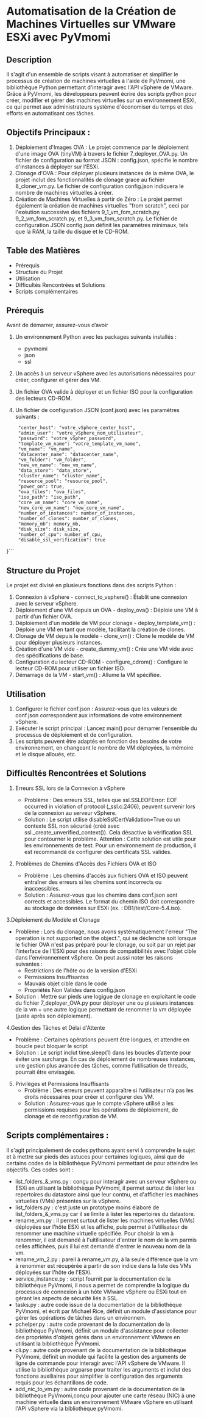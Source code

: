 # Automatisation de la Création de Machines Virtuelles sur VMware ESXi avec PyVmomi

## Description
Il s'agit d'un ensemble de scripts visant à automatiser et simplifier le processus de création de machines virtuelles à l'aide de PyVmomi, une bibliothèque Python permettant d'interagir avec l'API vSphere de VMware. Grâce à PyVmomi, les développeurs peuvent écrire des scripts python pour créer, modifier et gérer des machines virtuelles sur un environnement ESXi, ce qui permet aux administrateurs système d'économiser du temps et des efforts en automatisant ces tâches.

## Objectifs Principaux :
1. Déploiement d'Images OVA :
   Le projet commence par le déploiement d'une image OVA (tinyVM) à travers le fichier 7_deployer_OVA.py. Un fichier de configuration au format JSON : config.json, spécifie le nombre d'instances à déployer sur l'ESXi.
2. Clonage d'OVA :
   Pour déployer plusieurs instances de la même OVA, le projet inclut des fonctionnalités de clonage grace au fichier 8_cloner_vm.py. Le fichier de configuration config.json indiquera le nombre de machines virtuelles à créer.
3. Création de Machines Virtuelles à partir de Zéro :
   Le projet permet également la création de machines virtuelles "from scratch", ceci par l'exéution successive des fichiers 9_1_vm_fom_scratch.py, 9_2_vm_fom_scratch.py, et 9_3_vm_fom_scratch.py. Le fichier de configuration JSON config.json définit les paramètres minimaux, tels que la RAM, la taille du disque et le CD-ROM.


## Table des Matières
* Prérequis
* Structure du Projet
* Utilisation
* Difficultés Rencontrées et Solutions
* Scripts complémentaires


## Prérequis
Avant de démarrer, assurez-vous d’avoir 
1. Un environnement Python avec les packages suivants installés :
   * pyvmomi
   * json
   * ssl
  
2. Un accès à un serveur vSphere avec les autorisations nécessaires pour créer, configurer et gérer des VM.
3. Un fichier OVA valide à déployer et un fichier ISO pour la configuration des lecteurs CD-ROM.
4. Un fichier de configuration JSON (conf.json) avec les paramètres suivants :
   ``` {
    "center_host": "votre_vSphere_center_host",
    "admin_user": "votre_vSphere_nom_utilisateur",
    "password": "votre_vSpher_password",
    "template_vm_name": "votre_template_vm_name",
    "vm_name": "vm_name",
    "datacenter_name": "datacenter_name",
    "vm_folder": "vm_folder", 
    "new_vm_name": "new_vm_name",
    "data_store": "data_store", 
    "cluster_name": "cluster_name",
    "resource_pool": "resource_pool",
    "power_on": true,
    "ova_files": "ova_files",
    "iso_path": "iso_path",
    "core_vm_name": "core_vm_name",
    "new_core_vm_name": "new_core_vm_name",
    "number_of_instances": number_of_instances,
    "number_of_clones": number_of_clones,
    "memory_mb": memory_mb,
    "disk_size": disk_size,
    "number_of_cpu": number_of_cpu,
    "disable_ssl_verification": true
}```

## Structure du Projet
Le projet est divisé en plusieurs fonctions dans des scripts Python :
1. Connexion à vSphere - connect_to_vsphere() : Établit une connexion avec le serveur vSphere.
2. Déploiement d'une VM depuis un OVA - deploy_ova() : Déploie une VM à partir d’un fichier OVA.
3. Déploiement d'un modèle de VM pour clonage - deploy_template_vm() : Déploie une VM en tant que modèle, facilitant la création de clones.
4. Clonage de VM depuis le modèle - clone_vm() : Clone le modèle de VM pour déployer plusieurs instances.
5. Création d'une VM vide - create_dummy_vm() : Crée une VM vide avec des spécifications de base.
6. Configuration du lecteur CD-ROM - configure_cdrom() : Configure le lecteur CD-ROM pour utiliser un fichier ISO.
7. Démarrage de la VM - start_vm() : Allume la VM spécifiée.

## Utilisation
1. Configurer le fichier conf.json : Assurez-vous que les valeurs de conf.json correspondent aux informations de votre environnement vSphere.
2. Exécuter le script principal : Lancez main() pour démarrer l'ensemble du processus de déploiement et de configuration.
3. Les scripts peuvent être adaptés en fonction des besoins de votre environnement, en changeant le nombre de VM déployées, la mémoire et le disque alloués, etc.


## Difficultés Rencontrées et Solutions
1. Erreurs SSL lors de la Connexion à vSphere
   * Problème : Des erreurs SSL, telles que ssl.SSLEOFError: EOF occurred in violation of protocol (_ssl.c:2406), peuvent survenir lors de la connexion au serveur vSphere.
   * Solution : Le script utilise disableSslCertValidation=True ou un contexte SSL non sécurisé (créé avec ssl._create_unverified_context()). Cela désactive la vérification SSL pour contourner le problème. Attention : Cette solution est utile pour les environnements de test. Pour un environnement de production, il est recommandé de configurer des certificats SSL valides.

2. Problèmes de Chemins d'Accès des Fichiers OVA et ISO
   * Problème : Les chemins d'accès aux fichiers OVA et ISO peuvent entraîner des erreurs si les chemins sont incorrects ou inaccessibles.
   * Solution : Assurez-vous que les chemins dans conf.json sont corrects et accessibles. Le format du chemin ISO doit correspondre au stockage de données sur ESXi (ex. : DB1/test/Core-5.4.iso).

3.Déploiement du Modèle et Clonage
   * Problème : Lors du clonage, nous avons systématiquement l'erreur "The operation is not supported on the object.", qui se déclenche soit lorsque le fichier OVA n'est pas préparé pour le clonage, ou soit par un rejet par l'interface de l'ESXi pour des raisons de compatibilités avec l'objet cible dans l'environnement vSphere. On peut aussi noter les raisons suivantes :
     - Restrictions de l'hôte ou de la version d'ESXi
     - Permissions Insuffisantes
     - Mauvais objet cible dans le code
     - Propriétés Non Valides dans config.json
   * Solution : Mettre sur pieds une logigue de clonage en exploitant le code du fichier 7_deployer_OVA.py pour déployer une ou plusieurs instances de la vm + une autre logique permettant de renommer la vm déployée (juste après son déploiement).

4.Gestion des Tâches et Délai d'Attente
   * Problème : Certaines opérations peuvent être longues, et attendre en boucle peut bloquer le script
   * Solution : Le script inclut time.sleep(1) dans les boucles d’attente pour éviter une surcharge. En cas de déploiement de nombreuses instances, une gestion plus avancée des tâches, comme l’utilisation de threads, pourrait être envisagée.

5. Privilèges et Permissions Insuffisants
   * Problème : Des erreurs peuvent apparaître si l’utilisateur n’a pas les droits nécessaires pour créer et configurer des VM.
   * Solution : Assurez-vous que le compte vSphere utilisé a les permissions requises pour les opérations de déploiement, de clonage et de reconfiguration de VM.


## Scripts complémentaires :
Il s'agit principalement de codes pythons ayant servi à comprendre le sujet et à mettre sur pieds des astuces pour certaines logiques, ainsi que de certains codes de la bibliothèque PyVmomi permettant de pour atteindre les objectifs. Ces codes sont : 
* list_folders_&_vms.py : conçu pour interagir avec un serveur vSphere ou ESXi en utilisant la bibliothèque PyVmomi, il permet surtout de lister les repertoires du datastore ainsi que leur contnu, et d'afficher les machines virtuelles (VMs) présentes sur la vSphere.
* list_folders.py : c'est juste un prototype moins élaboré de list_folders_&_vms.py car il se limite à lister les repertoires du datastore.
* rename_vm.py : il permet surtout de lister les machines virtuelles (VMs) déployées sur l'hôte ESXi et les affiche, puis permet à l'utilisateur de renommer une machine virtuelle spécifiée. Pour choisir la vm à renommer, il est demandé à l'uitilisateur d'entrer le nom de la vm parmis celles affichées, puis il lui est demandé d'entrer le nouveau nom de la vm.
* rename_vm_2.py : pareil à rename_vm.py, à la seule différence que la vm à renommer est récupérée à partir de son indice dans la liste des VMs déployées sur l'hôte de l'ESXi.
* service_instance.py : script fournit par la documentation de la bibliothèque PyVmomi, il nous a permet de comprendre la logique du processus de connexion à un hôte VMware vSphere ou ESXi tout en gérant les aspects de sécurité liés à SSL.
* tasks.py : autre code issue de la documentation de la bibliothèque PyVmomi, et écrit par Michael Rice, définit un module d'assistance pour gérer les opérations de tâches dans un environnem.
* pchelper.py : autre code provenant de la documentation de la bibliothèque PyVmomi, définit un module d'assistance pour collecter des propriétés d'objets gérés dans un environnement VMware en utilisant la bibliothèque PyVmomi.
* cli.py : autre code provenant de la documentation de la bibliothèque PyVmomi, définit un module qui facilite la gestion des arguments de ligne de commande pour interagir avec l'API vSphere de VMware. Il utilise la bibliothèque argparse pour traiter les arguments et inclut des fonctions auxiliaires pour simplifier la configuration des arguments requis pour les échantillons de code.
* add_nic_to_vm.py : autre code provenant de la documentation de la bibliothèque PyVmomi,conçu pour ajouter une carte réseau (NIC) à une machine virtuelle dans un environnement VMware vSphere en utilisant l'API vSphere via la bibliothèque pyVmomi.




   


